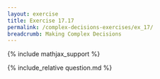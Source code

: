 ```yaml
---
layout: exercise
title: Exercise 17.17
permalink: /complex-decisions-exercises/ex_17/
breadcrumb: Making Complex Decisions
---
```


{% include mathjax_support %}

<div><i class="arrow-up loader" data-chapter="complex-decisions-exercises" data-exercise="ex_17" data-rating="0"></i></div>
{% include_relative question.md %}
